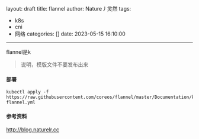 layout: draft
title: flannel
author: Nature丿灵然
tags:
  - k8s
  - cni
  - 网络
categories: []
date: 2023-05-15 16:10:00
---
flannel是k

<!--more-->

> 说明，模版文件不要发布出来

#### 部署

```shell
kubectl apply -f https://raw.githubusercontent.com/coreos/flannel/master/Documentation/kube-flannel.yml
```

#### 参考资料

<http://blog.naturelr.cc>
